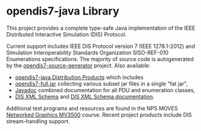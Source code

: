 # opendis7-java Library

This project provides a complete type-safe Java implementation of the IEEE Distributed Interactive Simulation (DIS) Protocol.

Current support includes IEEE DIS Protocol version 7 (IEEE 1278.1-2012) 
and Simulation Interoperability Standards Organization SISO-REF-010 Enumerations specifications.
The majority of source code is autogenerated by the
[opendis7-source-generator](https://github.com/open-dis/opendis7-source-generator) project.
Also available:
* [opendis7-java Distribution Products](https://savage.nps.edu/opendis7-java) which includes
* [opendis7-full.jar](https://savage.nps.edu/opendis7-java/opendis7-full.jar) collecting various subset jar files in a single "fat jar",
* [Javadoc](https://savage.nps.edu/open-dis7-java/javadoc) combined documentation for all PDU and enumeration classes,
* [DIS XML Schema](https://savage.nps.edu/opendis7-java/xml/DIS_7_2012.autogenerated.xsd) and [DIS XML Schema documentation](https://savage.nps.edu/opendis7-java/xml/SchemaDocumentation).

Additional test programs and resources are found in the NPS MOVES
[Networked Graphics MV3500](https://gitlab.nps.edu/Savage/NetworkedGraphicsMV3500) course.
Recent project products include DIS stream-handling support.
